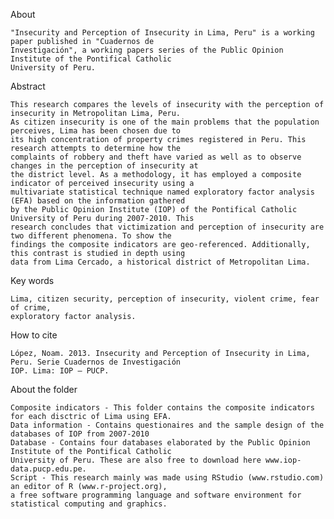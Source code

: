 
 About
 
	"Insecurity and Perception of Insecurity in Lima, Peru" is a working paper published in "Cuadernos de 
	Investigación", a working papers series of the Public Opinion Institute of the Pontifical Catholic
	University of Peru. 

 Abstract
 
	This research compares the levels of insecurity with the perception of insecurity in Metropolitan Lima, Peru.
	As citizen insecurity is one of the main problems that the population perceives, Lima has been chosen due to 
	its high concentration of property crimes registered in Peru. This research attempts to determine how the 
	complaints of robbery and theft have varied as well as to observe changes in the perception of insecurity at 
	the district level. As a methodology, it has employed a composite indicator of perceived insecurity using a 
	multivariate statistical technique named exploratory factor analysis (EFA) based on the information gathered 
	by the Public Opinion Institute (IOP) of the Pontifical Catholic University of Peru during 2007-2010. This
	research concludes that victimization and perception of insecurity are two different phenomena. To show the 
	findings the composite indicators are geo-referenced. Additionally, this contrast is studied in depth using
	data from Lima Cercado, a historical district of Metropolitan Lima.

 Key words
 
	Lima, citizen security, perception of insecurity, violent crime, fear of crime, 
	exploratory factor analysis.

 How to cite
 
	López, Noam. 2013. Insecurity and Perception of Insecurity in Lima, Peru. Serie Cuadernos de Investigación
	IOP. Lima: IOP – PUCP. 

 About the folder

	Composite indicators - This folder contains the composite indicators for each disctric of Lima using EFA.  
	Data information - Contains questionaires and the sample design of the databases of IOP from 2007-2010 
	Database - Contains four databases elaborated by the Public Opinion Institute of the Pontifical Catholic
	University of Peru. These are also free to download here www.iop-data.pucp.edu.pe.   
	Script - This research mainly was made using RStudio (www.rstudio.com) an editor of R (www.r-project.org),
	a free software programming language and software environment for statistical computing and graphics.
